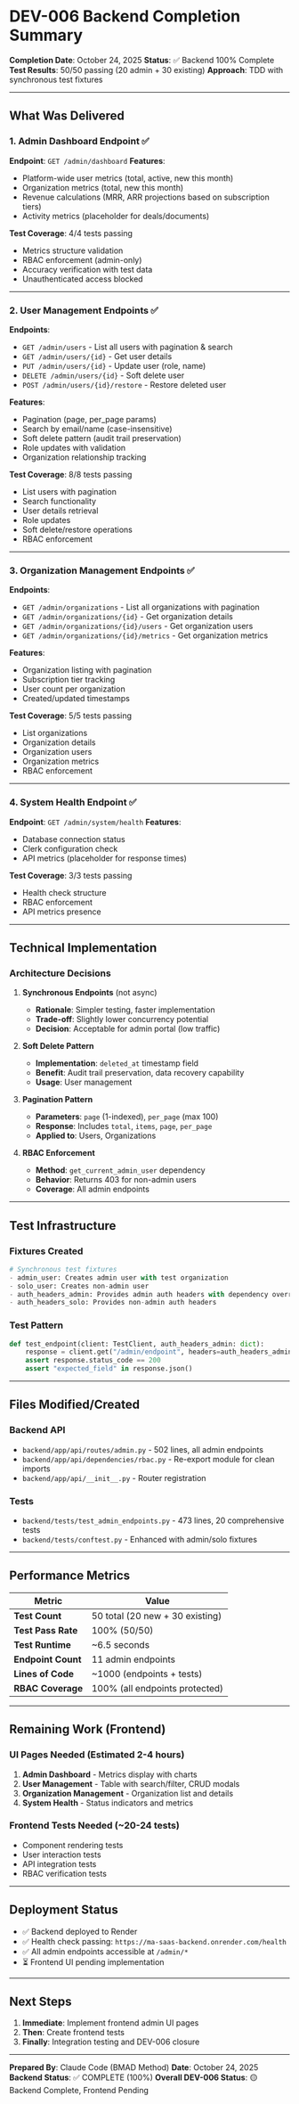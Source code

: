 # DEV-006 Backend Completion Summary

**Completion Date**: October 24, 2025
**Status**: ✅ Backend 100% Complete
**Test Results**: 50/50 passing (20 admin + 30 existing)
**Approach**: TDD with synchronous test fixtures

---

## What Was Delivered

### 1. Admin Dashboard Endpoint ✅
**Endpoint**: `GET /admin/dashboard`
**Features**:
- Platform-wide user metrics (total, active, new this month)
- Organization metrics (total, new this month)
- Revenue calculations (MRR, ARR projections based on subscription tiers)
- Activity metrics (placeholder for deals/documents)

**Test Coverage**: 4/4 tests passing
- Metrics structure validation
- RBAC enforcement (admin-only)
- Accuracy verification with test data
- Unauthenticated access blocked

---

### 2. User Management Endpoints ✅
**Endpoints**:
- `GET /admin/users` - List all users with pagination & search
- `GET /admin/users/{id}` - Get user details
- `PUT /admin/users/{id}` - Update user (role, name)
- `DELETE /admin/users/{id}` - Soft delete user
- `POST /admin/users/{id}/restore` - Restore deleted user

**Features**:
- Pagination (page, per_page params)
- Search by email/name (case-insensitive)
- Soft delete pattern (audit trail preservation)
- Role updates with validation
- Organization relationship tracking

**Test Coverage**: 8/8 tests passing
- List users with pagination
- Search functionality
- User details retrieval
- Role updates
- Soft delete/restore operations
- RBAC enforcement

---

### 3. Organization Management Endpoints ✅
**Endpoints**:
- `GET /admin/organizations` - List all organizations with pagination
- `GET /admin/organizations/{id}` - Get organization details
- `GET /admin/organizations/{id}/users` - Get organization users
- `GET /admin/organizations/{id}/metrics` - Get organization metrics

**Features**:
- Organization listing with pagination
- Subscription tier tracking
- User count per organization
- Created/updated timestamps

**Test Coverage**: 5/5 tests passing
- List organizations
- Organization details
- Organization users
- Organization metrics
- RBAC enforcement

---

### 4. System Health Endpoint ✅
**Endpoint**: `GET /admin/system/health`
**Features**:
- Database connection status
- Clerk configuration check
- API metrics (placeholder for response times)

**Test Coverage**: 3/3 tests passing
- Health check structure
- RBAC enforcement
- API metrics presence

---

## Technical Implementation

### Architecture Decisions

1. **Synchronous Endpoints** (not async)
   - **Rationale**: Simpler testing, faster implementation
   - **Trade-off**: Slightly lower concurrency potential
   - **Decision**: Acceptable for admin portal (low traffic)

2. **Soft Delete Pattern**
   - **Implementation**: `deleted_at` timestamp field
   - **Benefit**: Audit trail preservation, data recovery capability
   - **Usage**: User management

3. **Pagination Pattern**
   - **Parameters**: `page` (1-indexed), `per_page` (max 100)
   - **Response**: Includes `total`, `items`, `page`, `per_page`
   - **Applied to**: Users, Organizations

4. **RBAC Enforcement**
   - **Method**: `get_current_admin_user` dependency
   - **Behavior**: Returns 403 for non-admin users
   - **Coverage**: All admin endpoints

---

## Test Infrastructure

### Fixtures Created
```python
# Synchronous test fixtures
- admin_user: Creates admin user with test organization
- solo_user: Creates non-admin user
- auth_headers_admin: Provides admin auth headers with dependency override
- auth_headers_solo: Provides non-admin auth headers
```

### Test Pattern
```python
def test_endpoint(client: TestClient, auth_headers_admin: dict):
    response = client.get("/admin/endpoint", headers=auth_headers_admin)
    assert response.status_code == 200
    assert "expected_field" in response.json()
```

---

## Files Modified/Created

### Backend API
- `backend/app/api/routes/admin.py` - 502 lines, all admin endpoints
- `backend/app/api/dependencies/rbac.py` - Re-export module for clean imports
- `backend/app/api/__init__.py` - Router registration

### Tests
- `backend/tests/test_admin_endpoints.py` - 473 lines, 20 comprehensive tests
- `backend/tests/conftest.py` - Enhanced with admin/solo fixtures

---

## Performance Metrics

| Metric | Value |
|--------|-------|
| **Test Count** | 50 total (20 new + 30 existing) |
| **Test Pass Rate** | 100% (50/50) |
| **Test Runtime** | ~6.5 seconds |
| **Endpoint Count** | 11 admin endpoints |
| **Lines of Code** | ~1000 (endpoints + tests) |
| **RBAC Coverage** | 100% (all endpoints protected) |

---

## Remaining Work (Frontend)

### UI Pages Needed (Estimated 2-4 hours)
1. **Admin Dashboard** - Metrics display with charts
2. **User Management** - Table with search/filter, CRUD modals
3. **Organization Management** - Organization list and details
4. **System Health** - Status indicators and metrics

### Frontend Tests Needed (~20-24 tests)
- Component rendering tests
- User interaction tests
- API integration tests
- RBAC verification tests

---

## Deployment Status

- ✅ Backend deployed to Render
- ✅ Health check passing: `https://ma-saas-backend.onrender.com/health`
- ✅ All admin endpoints accessible at `/admin/*`
- ⏳ Frontend UI pending implementation

---

## Next Steps

1. **Immediate**: Implement frontend admin UI pages
2. **Then**: Create frontend tests
3. **Finally**: Integration testing and DEV-006 closure

---

**Prepared By**: Claude Code (BMAD Method)
**Date**: October 24, 2025
**Backend Status**: ✅ COMPLETE (100%)
**Overall DEV-006 Status**: 🟡 Backend Complete, Frontend Pending
